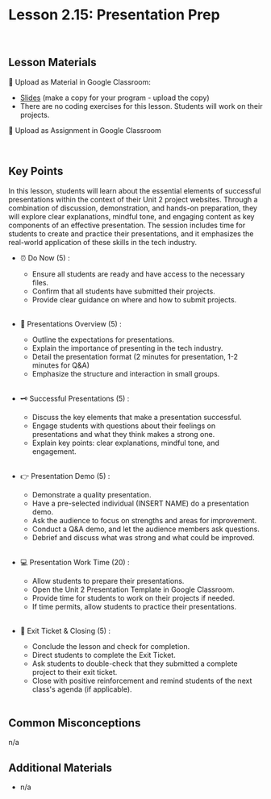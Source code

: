 # Lesson 2.15: Presentation Prep

<br>

## Lesson Materials

📖 Upload as Material in Google Classroom:
- [Slides](https://docs.google.com/presentation/d/1mV9XG2aHmutlYfh7ASUSr2KaX_sp6YU-kLJfHLDntoI/edit?usp=sharing) (make a copy for your program - upload the copy)
- There are no coding exercises for this lesson. Students will work on their projects.

📝 Upload as Assignment in Google Classroom

<br>

## Key Points
In this lesson, students will learn about the essential elements of successful presentations within the context of their Unit 2 project websites. Through a combination of discussion, demonstration, and hands-on preparation, they will explore clear explanations, mindful tone, and engaging content as key components of an effective presentation. The session includes time for students to create and practice their presentations, and it emphasizes the real-world application of these skills in the tech industry.


- ⏰ Do Now (5) : 
    -  Ensure all students are ready and have access to the necessary files.
    -  Confirm that all students have submitted their projects.
    -  Provide clear guidance on where and how to submit projects. <br><br>

- 👀 Presentations Overview (5) : 
    - Outline the expectations for presentations.
    - Explain the importance of presenting in the tech industry.
    - Detail the presentation format (2 minutes for presentation, 1-2 minutes for Q&A)
    - Emphasize the structure and interaction in small groups.<br><br>

- 🗝️ Successful Presentations (5) :
    - Discuss the key elements that make a presentation successful.
    - Engage students with questions about their feelings on presentations and what they think makes a strong one.
    - Explain key points: clear explanations, mindful tone, and engagement.<br><br>

- 👉 Presentation Demo (5) : 
    - Demonstrate a quality presentation.
    - Have a pre-selected individual (INSERT NAME) do a presentation demo.
    - Ask the audience to focus on strengths and areas for improvement.
    - Conduct a Q&A demo, and let the audience members ask questions.
    - Debrief and discuss what was strong and what could be improved. <br><br>

- 💻 Presentation Work Time (20) : 
    - Allow students to prepare their presentations.
    - Open the Unit 2 Presentation Template in Google Classroom.
    - Provide time for students to work on their projects if needed.
    - If time permits, allow students to practice their presentations. <br><br>

- 👋 Exit Ticket & Closing (5) : 
    - Conclude the lesson and check for completion.
    - Direct students to complete the Exit Ticket.
    - Ask students to double-check that they submitted a complete project to their exit ticket.
    - Close with positive reinforcement and remind students of the next class's agenda (if applicable). <br><br>


## Common Misconceptions
n/a


## Additional Materials
- n/a
